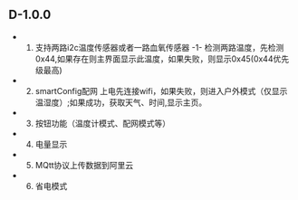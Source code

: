 ## D-1.0.0
* 1. 支持两路i2c温度传感器或者一路血氧传感器
   -1- 检测两路温度，先检测0x44,如果存在则主界面显示此温度，如果失败，则显示0x45(0x44优先级最高)
* 2. smartConfig配网
    上电先连接wifi，如果失败，则进入户外模式（仅显示温湿度）;如果成功，获取天气、时间,显示主页。
* 3. 按钮功能（温度计模式、配网模式等）
* 4. 电量显示
* 5. MQtt协议上传数据到阿里云
* 6. 省电模式

